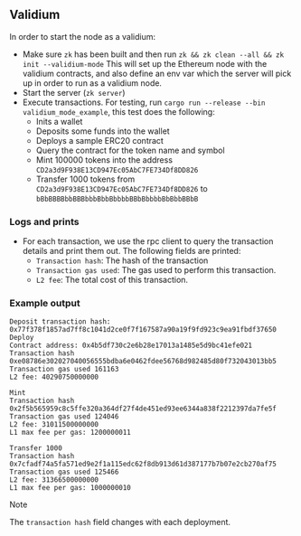 ## Validium

In order to start the node as a validium:

- Make sure `zk` has been built and then run `zk && zk clean --all && zk init --validium-mode` This will set up the
  Ethereum node with the validium contracts, and also define an env var which the server will pick up in order to run as
  a validium node.
- Start the server (`zk server`)
- Execute transactions. For testing, run `cargo run --release --bin validium_mode_example`, this test does the
  following:
  - Inits a wallet
  - Deposits some funds into the wallet
  - Deploys a sample ERC20 contract
  - Query the contract for the token name and symbol
  - Mint 100000 tokens into the address `CD2a3d9F938E13CD947Ec05AbC7FE734Df8DD826`
  - Transfer 1000 tokens from `CD2a3d9F938E13CD947Ec05AbC7FE734Df8DD826` to `bBbBBBBbbBBBbbbBbbBbbbbBBbBbbbbBbBbbBBbB`

### Logs and prints

- For each transaction, we use the rpc client to query the transaction details and print them out. The following fields
  are printed:
  - `Transaction hash`: The hash of the transaction
  - `Transaction gas used`: The gas used to perform this transaction.
  - `L2 fee`: The total cost of this transaction.

### Example output

```
Deposit transaction hash: 0x77f378f1857ad7ff8c1041d2ce0f7f167587a90a19f9fd923c9ea91fbdf37650
Deploy
Contract address: 0x4b5df730c2e6b28e17013a1485e5d9bc41efe021
Transaction hash 0xe08786e302027040056555bdba6e0462fdee56768d982485d80f732043013bb5
Transaction gas used 161163
L2 fee: 40290750000000

Mint
Transaction hash 0x2f5b565959c8c5ffe320a364df27f4de451ed93ee6344a838f2212397da7fe5f
Transaction gas used 124046
L2 fee: 31011500000000
L1 max fee per gas: 1200000011

Transfer 1000
Transaction hash 0x7cfadf74a5fa571ed9e2f1a115edc62f8db913d61d387177b7b07e2cb270af75
Transaction gas used 125466
L2 fee: 31366500000000
L1 max fee per gas: 1000000010
```

> [!NOTE]
> The `transaction hash` field changes with each deployment.